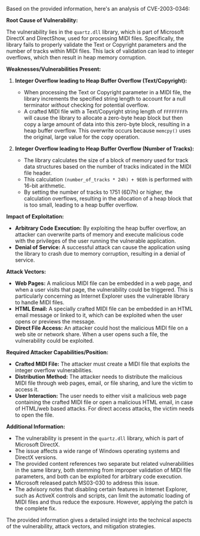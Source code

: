 Based on the provided information, here's an analysis of CVE-2003-0346:

**Root Cause of Vulnerability:**

The vulnerability lies in the `quartz.dll` library, which is part of Microsoft DirectX and DirectShow, used for processing MIDI files. Specifically, the library fails to properly validate the Text or Copyright parameters and the number of tracks within MIDI files. This lack of validation can lead to integer overflows, which then result in heap memory corruption.

**Weaknesses/Vulnerabilities Present:**

1.  **Integer Overflow leading to Heap Buffer Overflow (Text/Copyright):**
    *   When processing the Text or Copyright parameter in a MIDI file, the library increments the specified string length to account for a null terminator *without* checking for potential overflow.
    *   A crafted MIDI file with a Text/Copyright string length of `FFFFFFFFh` will cause the library to allocate a zero-byte heap block but then copy a large amount of data into this zero-byte block, resulting in a heap buffer overflow. This overwrite occurs because `memcpy()` uses the original, large value for the copy operation.

2.  **Integer Overflow leading to Heap Buffer Overflow (Number of Tracks):**
    * The library calculates the size of a block of memory used for track data structures based on the number of tracks indicated in the MIDI file header.
    * This calculation `(number_of_tracks * 24h) + 9E0h` is performed with 16-bit arithmetic.
    *  By setting the number of tracks to 1751 (6D7h) or higher, the calculation overflows, resulting in the allocation of a heap block that is too small, leading to a heap buffer overflow.

**Impact of Exploitation:**

*   **Arbitrary Code Execution:** By exploiting the heap buffer overflow, an attacker can overwrite parts of memory and execute malicious code with the privileges of the user running the vulnerable application.
*   **Denial of Service:** A successful attack can cause the application using the library to crash due to memory corruption, resulting in a denial of service.

**Attack Vectors:**

*   **Web Pages:** A malicious MIDI file can be embedded in a web page, and when a user visits that page, the vulnerability could be triggered. This is particularly concerning as Internet Explorer uses the vulnerable library to handle MIDI files.
*   **HTML Email:**  A specially crafted MIDI file can be embedded in an HTML email message or linked to it, which can be exploited when the user opens or previews the message.
*   **Direct File Access:** An attacker could host the malicious MIDI file on a web site or network share. When a user opens such a file, the vulnerability could be exploited.

**Required Attacker Capabilities/Position:**

*   **Crafted MIDI File:**  The attacker must create a MIDI file that exploits the integer overflow vulnerabilities.
*   **Distribution Method:** The attacker needs to distribute the malicious MIDI file through web pages, email, or file sharing, and lure the victim to access it.
*   **User Interaction:** The user needs to either visit a malicious web page containing the crafted MIDI file or open a malicious HTML email, in case of HTML/web based attacks. For direct access attacks, the victim needs to open the file.

**Additional Information:**

*   The vulnerability is present in the `quartz.dll` library, which is part of Microsoft DirectX.
*   The issue affects a wide range of Windows operating systems and DirectX versions.
*   The provided content references two separate but related vulnerabilities in the same library, both stemming from improper validation of MIDI file parameters, and both can be exploited for arbitrary code execution.
*   Microsoft released patch MS03-030 to address this issue.
*   The advisory notes that disabling certain features in Internet Explorer, such as ActiveX controls and scripts, can limit the automatic loading of MIDI files and thus reduce the exposure. However, applying the patch is the complete fix.

The provided information gives a detailed insight into the technical aspects of the vulnerability, attack vectors, and mitigation strategies.